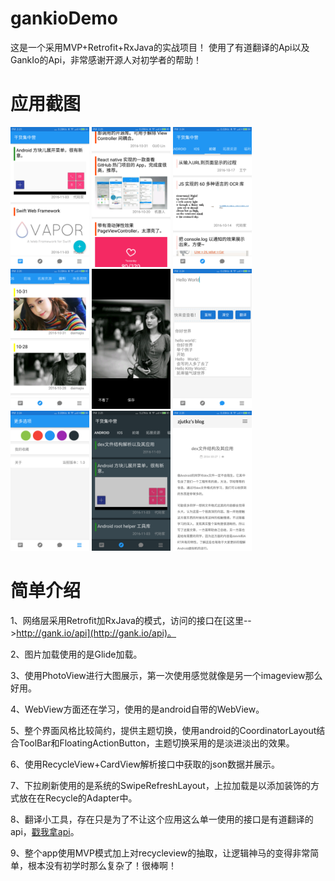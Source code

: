 # gankioDemo
这是一个采用MVP+Retrofit+RxJava的实战项目！
使用了有道翻译的Api以及GankIo的Api，非常感谢开源人对初学者的帮助！

# 应用截图

<img src="./screenshot/home.png" width="25%"/>
<img src="./screenshot/home_02.png" width="25%"/>
<img src="./screenshot/all.png" width="25%"/>
<img src="./screenshot/pics.png" width="25%"/>

<img src="./screenshot/pics_02.png" width="25%"/>
<img src="./screenshot/translate.png" width="25%"/>
<img src="./screenshot/setting.png" width="25%"/>
<img src="./screenshot/theme.png" width="25%"/>

<img src="./screenshot/web.png" width="25%"/>

# 简单介绍

1、网络层采用Retrofit加RxJava的模式，访问的接口在[这里-->http://gank.io/api](http://gank.io/api)。

2、图片加载使用的是Glide加载。

3、使用PhotoView进行大图展示，第一次使用感觉就像是另一个imageview那么好用。

4、WebView方面还在学习，使用的是android自带的WebView。

5、整个界面风格比较简约，提供主题切换，使用android的CoordinatorLayout结合ToolBar和FloatingActionButton，主题切换采用的是淡进淡出的效果。

6、使用RecycleView+CardView解析接口中获取的json数据并展示。

7、下拉刷新使用的是系统的SwipeRefreshLayout，上拉加载是以添加装饰的方式放在在Recycle的Adapter中。

8、翻译小工具，存在只是为了不让这个应用这么单一使用的接口是有道翻译的api，[戳我拿api](http://fanyi.youdao.com/openapi?path=data-mode)。

9、整个app使用MVP模式加上对recycleview的抽取，让逻辑神马的变得非常简单，根本没有初学时那么复杂了！很棒啊！

